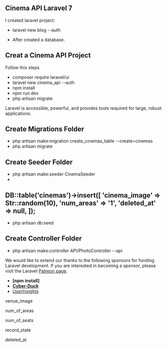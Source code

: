 ## Cinema API Laravel 7 

I created laravel project: 
- laravel new blog --auth 

- After created a database.

## Creat a Cinema API Project
Follow this steps

- composer require laravel/ui
- laravel new cinema_api --auth
- npm install
- npm run dev
- php artisan migrate

Laravel is accessible, powerful, and provides tools required for large, robust applications.


## Create Migrations Folder

- php artisan make:migration create_cınemas_table --create=cinemas
- php artisan migrate
## Create Seeder Folder
- php artisan make:seeder CinemaSeeder
- 

  DB::table('cinemas')->insert([
            'cinema_image' => Str::random(10),
            'num_areas' => '1',
            'deleted_at' => null,
        ]);
- 
- php artisan db:seed 

## Create Controller Folder

- php artisan make:controller API/PhotoController --api 

We would like to extend our thanks to the following sponsors for funding Laravel development. If you are interested in becoming a sponsor, please visit the Laravel [Patreon page](https://patreon.com/taylorotwell).

- **[npm install]**
- **[Cyber-Duck](https://cyber-duck.co.uk)**
- [UserInsights](https://userinsights.com)

venue_image

num_of_areas

num_of_seats

record_state

deleted_at